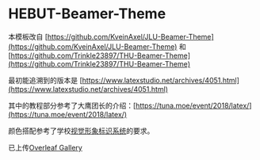 # HEBUT-Beamer-Theme

本模板改自 [https://github.com/KveinAxel/JLU-Beamer-Theme](https://github.com/KveinAxel/JLU-Beamer-Theme) 和 
 [https://github.com/Trinkle23897/THU-Beamer-Theme](https://github.com/Trinkle23897/THU-Beamer-Theme)
 
最初能追溯到的版本是 [https://www.latexstudio.net/archives/4051.html](https://www.latexstudio.net/archives/4051.html)

其中的教程部分参考了大鹰团长的介绍：[https://tuna.moe/event/2018/latex/](https://tuna.moe/event/2018/latex/)

颜色搭配参考了学校[视觉形象标识系统](https://www.hebut.edu.cn/tzgg/49617.htm)的要求。

已上传[Overleaf Gallery](https://www.overleaf.com/latex/templates/beamer-theme-for-hebut/dmktyqsqppwg)
